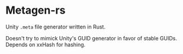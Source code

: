 # Metagen-rs

Unity `.meta` file generator written in Rust.

Doesn't try to mimick Unity's GUID generator in favor of stable GUIDs.
Depends on xxHash for hashing.
